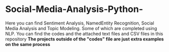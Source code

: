 # Social-Media-Analysis-Python-
Here you can find Sentiment Analysis, NamedEntity Recognition, Social Media Analysis and Topic Modeling. Some of which are completed using NLP. 
You can find the codes and the attached text files and CSV files in this repository
<b>The projects outside of the "codes" file are just extra examples on the same process</b>
